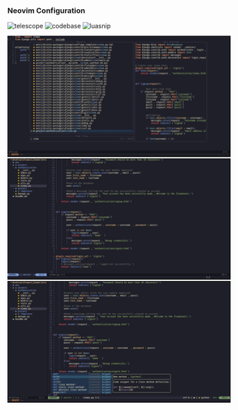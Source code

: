 ### Neovim Configuration

![telescope]('/screenshot/telescope.JPG')
![codebase]('/screenshot/codebase.JPG')
![luasnip]('/screenshot/luasnip.JPG')

<img src="screenshots/telescope.JPG" alt="telescrope">
<img src="screenshots/codebase.JPG" alt="codebase">
<img src="screenshots/luasnip.JPG" alt="luanip">
